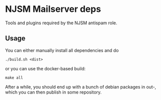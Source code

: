 # NJSM Mailserver deps
Tools and plugins required by the NJSM antispam role.

## Usage
You can either manually install all dependencies and do
```
./build.sh <dist>
```
or you can use the docker-based build:
```
make all
```
After a while, you should end up with a bunch of debian packages in
out-<version>, which you can then publish in some repository.
